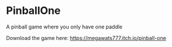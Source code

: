 # PinballOne
A pinball game where you only have one paddle

Download the game here: https://megawats777.itch.io/pinball-one
